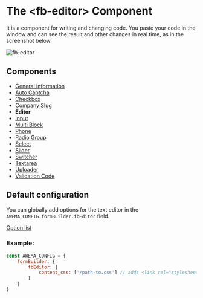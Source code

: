 # The &lt;fb-editor&gt; Component

It is a component for writing and changing code. You paste your code in the window and can see the result and other changes in real time, as in the screenshot below. 

![fb-editor](/assets/awema-pl/wiki/img/docs/fb-editor.png)

## Components
* [General information](./form-builder.md)
* [Auto Captcha](./auto-captcha.md)
* [Checkbox](./checkbox.md)
* [Company Slug](./company-slug.md)
* **Editor**
* [Input](./input.md)
* [Multi Block](./multi-block.md)
* [Phone](./phone.md)
* [Radio Group](./radio-group.md)
* [Select](./select.md)
* [Slider](./slider.md)
* [Switcher](./switcher.md)
* [Textarea](./textarea.md)
* [Uploader](./uploader.md)
* [Validation Code](./code.md)

## Default configuration

You can globally add options for the text editor in the `AWEMA_CONFIG.formBuilder.fbEditor` field.

[Option list](https://www.tiny.cloud/docs/configure/)

### Example:

```javascript
const AWEMA_CONFIG = {
    formBuilder: {
        fbEditor: {
            content_css: ['/path-to.css'] // adds <link rel="stylesheet" href="/path-to.css"/> in the editor’s iframe
        }
    }
}
```
